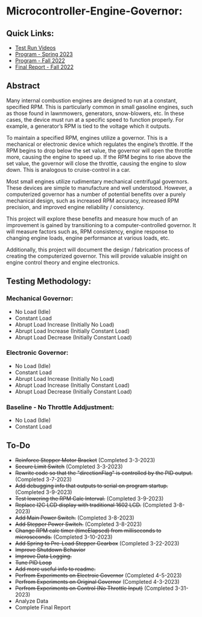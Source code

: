# Microcontroller-Engine-Governor:
## Quick Links:
- [Test Run Videos](https://drive.google.com/drive/folders/1vf2UiMMJDWpa3UTO7wDQ3YrPN7G2oo9Z?usp=sharing)
- [Program - Spring 2023](https://github.com/december454/Microcontroller-Engine-Governor/blob/main/Contract%20Course%20-%20Spring%202023/Final-Program/Final-Program.ino)
- [Program - Fall 2022](https://github.com/december454/Microcontroller-Engine-Governor/blob/main/Contract%20Course%20-%20Fall%202022/Final%20Program%20-%20Different%20Versions/Final/Engine-Governor-Final-Commented/Engine-Governor-Final-Commented.ino)
- [Final Report - Fall 2022](https://github.com/december454/Microcontroller-Engine-Governor/blob/main/Final%20Reports/Microcontroller%20Based%20Engine%20Governor%20Simulator%20-%20Fall%202022.pdf)


## Abstract
Many internal combustion engines are designed to run at a constant, specified RPM. This is particularly common in small gasoline engines, such as those found in lawnmowers, generators, snow-blowers, etc. In these cases, the device must run at a specific speed to function properly. For example, a generator’s RPM is tied to the voltage which it outputs.

To maintain a specified RPM, engines utilize a governor. This is a mechanical or electronic device which regulates the engine’s throttle. If the RPM begins to drop below the set value, the governor will open the throttle more, causing the engine to speed up. If the RPM begins to rise above the set value, the governor will close the throttle, causing the engine to slow down. This is analogous to cruise-control in a car.

Most small engines utilize rudimentary mechanical centrifugal governors. These devices are simple to manufacture and well understood. However, a computerized governor has a number of potential benefits over a purely mechanical design, such as increased RPM accuracy, increased RPM precision, and improved engine reliability / consistency.

This project will explore these benefits and measure how much of an improvement is gained by transitioning to a computer-controlled governor. It will measure factors such as, RPM consistency, engine response to changing engine loads, engine performance at various loads, etc. 

Additionally, this project will document the design / fabrication process of creating the computerized governor. This will provide valuable insight on engine control theory and engine electronics.

## Testing Methodology:
### Mechanical Governor:
- No Load (Idle)
- Constant Load
- Abrupt Load Increase (Initially No Load)
- Abrupt Load Increase (Initially Constant Load)
- Abrupt Load Decrease (Initially Constant Load)
### Electronic Governor:
- No Load (Idle)
- Constant Load
- Abrupt Load Increase (Initially No Load)
- Abrupt Load Increase (Initially Constant Load)
- Abrupt Load Decrease (Initially Constant Load)
### Baseline - No Throttle Addjustment:
- No Load (Idle)
- Constant Load

## To-Do
- ~~Reinforce Stepper Motor Bracket~~ (Completed 3-3-2023)
- ~~Secure Limit Switch~~ (Completed 3-3-2023)
- ~~Rewrite code so that the "directionFlag" is controlled by the PID output.~~ (Completed 3-7-2023)
- ~~Add debugging info that outputs to serial on program startup.~~ (Completed 3-9-2023)
- ~~Test lowering the RPM Calc Interval.~~ (Completed 3-9-2023)
- ~~Replace I2C LCD display with traditional 1602 LCD.~~ (Completed 3-8-2023)
- ~~Add Main Power Switch.~~ (Completed 3-8-2023)
- ~~Add Stepper Power Switch.~~ (Completed 3-8-2023)
- ~~Change RPM calc timer (timeElapsed) from milliseconds to microseconds.~~ (Completed 3-10-2023)
- ~~Add Spring to Pre-Load Stepper Gearbox~~ (Completed 3-22-2023)
- ~~Improve Shutdown Behavior~~
- ~~Improve Data Logging.~~
- ~~Tune PID Loop~~
- ~~Add more useful info to readme.~~
- ~~Perfrom Experiments on Electroic Governor~~ (Completed 4-5-2023)
- ~~Perfrom Experiments on Original Governor~~ (Completed 4-3-2023)
- ~~Perfrom Experiments on Control (No Throttle Input)~~ (Completed 3-31-2023)
- Analyze Data
- Complete Final Report
